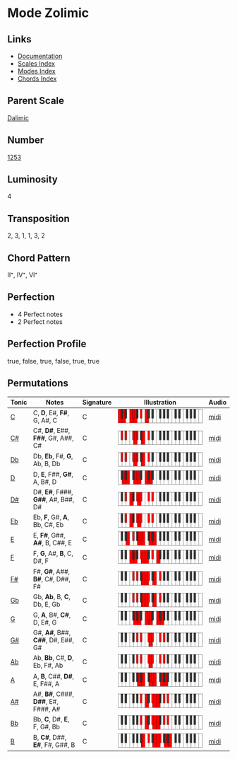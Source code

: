 # Mode Zolimic

## Links

- [Documentation](README.md)
- [Scales Index](Scales.md)
- [Modes Index](Modes.md)
- [Chords Index](Chords.md)

## Parent Scale

[Dalimic](ScaleDalimic.md)

## Number

[1253](https://ianring.com/musictheory/scales/1253)

## Luminosity

4

## Transposition

2, 3, 1, 1, 3, 2

## Chord Pattern

II⁺, IV⁺, VI⁺

## Perfection

- 4 Perfect notes
- 2 Perfect notes

## Perfection Profile

true, false, true, false, true, true

## Permutations

| Tonic | Notes | Signature | Illustration | Audio |
|-------|-------|-----------|--------------|-------|
| [C](ModeCNaturalZolimic.md) | C, **D**, E#, **F#**, G, A#, C | C | ![CNaturalZolimic](ModeCNaturalZolimic.png) | [midi](https://github.com/edipermadi/music/blob/main/docs/ModeCNaturalZolimic.mid?raw=true) |
| [C#](ModeCSharpZolimic.md) | C#, **D#**, E##, **F##**, G#, A##, C# | C | ![CSharpZolimic](ModeCSharpZolimic.png) | [midi](https://github.com/edipermadi/music/blob/main/docs/ModeCSharpZolimic.mid?raw=true) |
| [Db](ModeDFlatZolimic.md) | Db, **Eb**, F#, **G**, Ab, B, Db | C | ![DFlatZolimic](ModeDFlatZolimic.png) | [midi](https://github.com/edipermadi/music/blob/main/docs/ModeDFlatZolimic.mid?raw=true) |
| [D](ModeDNaturalZolimic.md) | D, **E**, F##, **G#**, A, B#, D | C | ![DNaturalZolimic](ModeDNaturalZolimic.png) | [midi](https://github.com/edipermadi/music/blob/main/docs/ModeDNaturalZolimic.mid?raw=true) |
| [D#](ModeDSharpZolimic.md) | D#, **E#**, F###, **G##**, A#, B##, D# | C | ![DSharpZolimic](ModeDSharpZolimic.png) | [midi](https://github.com/edipermadi/music/blob/main/docs/ModeDSharpZolimic.mid?raw=true) |
| [Eb](ModeEFlatZolimic.md) | Eb, **F**, G#, **A**, Bb, C#, Eb | C | ![EFlatZolimic](ModeEFlatZolimic.png) | [midi](https://github.com/edipermadi/music/blob/main/docs/ModeEFlatZolimic.mid?raw=true) |
| [E](ModeENaturalZolimic.md) | E, **F#**, G##, **A#**, B, C##, E | C | ![ENaturalZolimic](ModeENaturalZolimic.png) | [midi](https://github.com/edipermadi/music/blob/main/docs/ModeENaturalZolimic.mid?raw=true) |
| [F](ModeFNaturalZolimic.md) | F, **G**, A#, **B**, C, D#, F | C | ![FNaturalZolimic](ModeFNaturalZolimic.png) | [midi](https://github.com/edipermadi/music/blob/main/docs/ModeFNaturalZolimic.mid?raw=true) |
| [F#](ModeFSharpZolimic.md) | F#, **G#**, A##, **B#**, C#, D##, F# | C | ![FSharpZolimic](ModeFSharpZolimic.png) | [midi](https://github.com/edipermadi/music/blob/main/docs/ModeFSharpZolimic.mid?raw=true) |
| [Gb](ModeGFlatZolimic.md) | Gb, **Ab**, B, **C**, Db, E, Gb | C | ![GFlatZolimic](ModeGFlatZolimic.png) | [midi](https://github.com/edipermadi/music/blob/main/docs/ModeGFlatZolimic.mid?raw=true) |
| [G](ModeGNaturalZolimic.md) | G, **A**, B#, **C#**, D, E#, G | C | ![GNaturalZolimic](ModeGNaturalZolimic.png) | [midi](https://github.com/edipermadi/music/blob/main/docs/ModeGNaturalZolimic.mid?raw=true) |
| [G#](ModeGSharpZolimic.md) | G#, **A#**, B##, **C##**, D#, E##, G# | C | ![GSharpZolimic](ModeGSharpZolimic.png) | [midi](https://github.com/edipermadi/music/blob/main/docs/ModeGSharpZolimic.mid?raw=true) |
| [Ab](ModeAFlatZolimic.md) | Ab, **Bb**, C#, **D**, Eb, F#, Ab | C | ![AFlatZolimic](ModeAFlatZolimic.png) | [midi](https://github.com/edipermadi/music/blob/main/docs/ModeAFlatZolimic.mid?raw=true) |
| [A](ModeANaturalZolimic.md) | A, **B**, C##, **D#**, E, F##, A | C | ![ANaturalZolimic](ModeANaturalZolimic.png) | [midi](https://github.com/edipermadi/music/blob/main/docs/ModeANaturalZolimic.mid?raw=true) |
| [A#](ModeASharpZolimic.md) | A#, **B#**, C###, **D##**, E#, F###, A# | C | ![ASharpZolimic](ModeASharpZolimic.png) | [midi](https://github.com/edipermadi/music/blob/main/docs/ModeASharpZolimic.mid?raw=true) |
| [Bb](ModeBFlatZolimic.md) | Bb, **C**, D#, **E**, F, G#, Bb | C | ![BFlatZolimic](ModeBFlatZolimic.png) | [midi](https://github.com/edipermadi/music/blob/main/docs/ModeBFlatZolimic.mid?raw=true) |
| [B](ModeBNaturalZolimic.md) | B, **C#**, D##, **E#**, F#, G##, B | C | ![BNaturalZolimic](ModeBNaturalZolimic.png) | [midi](https://github.com/edipermadi/music/blob/main/docs/ModeBNaturalZolimic.mid?raw=true) |
